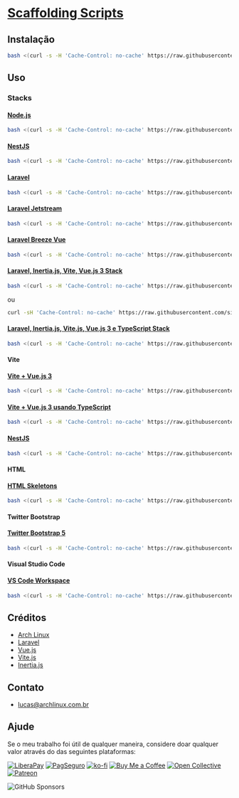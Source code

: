 # [Scaffolding Scripts](https://github.com/sistematico/sf-scripts)

## Instalação

```bash
bash <(curl -s -H 'Cache-Control: no-cache' https://raw.githubusercontent.com/sistematico/sf-scripts/main/install.sh)
```

## Uso

### Stacks

#### [Node.js](https://github.com/sistematico/sf-scripts/nodejs)

```bash
bash <(curl -s -H 'Cache-Control: no-cache' https://raw.githubusercontent.com/sistematico/sf-scripts/main/nodejs/sf-nodejs)
```

#### [NestJS](https://github.com/sistematico/sf-scripts/nestjs)

```bash
bash <(curl -s -H 'Cache-Control: no-cache' https://raw.githubusercontent.com/sistematico/sf-scripts/main/nestjs/sf-nestjs)
```

#### [Laravel](https://github.com/sistematico/sf-scripts/laravel)

```bash
bash <(curl -s -H 'Cache-Control: no-cache' https://raw.githubusercontent.com/sistematico/sf-scripts/main/laravel/sf-laravel)
```

#### [Laravel Jetstream](https://github.com/sistematico/sf-scripts/jetstream)

```bash
bash <(curl -s -H 'Cache-Control: no-cache' https://raw.githubusercontent.com/sistematico/sf-scripts/main/jetstream/sf-jetstream)
```

#### [Laravel Breeze Vue](https://github.com/sistematico/sf-scripts/breeze)

```bash
bash <(curl -s -H 'Cache-Control: no-cache' https://raw.githubusercontent.com/sistematico/sf-scripts/main/breeze/sf-breeze)
```

#### [Laravel, Inertia.js, Vite, Vue.js 3 Stack](https://github.com/sistematico/sf-scripts/livv)

```bash
bash <(curl -s -H 'Cache-Control: no-cache' https://raw.githubusercontent.com/sistematico/sf-scripts/main/livv/sf-livv)
```  
ou  

```bash
curl -sH 'Cache-Control: no-cache' https://raw.githubusercontent.com/sistematico/sf-scripts/main/livv/sf-livv | bash -s -- nome_do_projeto
```  


#### [Laravel, Inertia.js, Vite.js, Vue.js 3 e TypeScript Stack](https://github.com/sistematico/sf-scripts/livv-ts)

```bash
bash <(curl -s -H 'Cache-Control: no-cache' https://raw.githubusercontent.com/sistematico/sf-scripts/main/livv-ts/sf-livv-ts)
```

#### Vite

#### [Vite + Vue.js 3](https://github.com/sistematico/sf-scripts/vite)

```bash
bash <(curl -s -H 'Cache-Control: no-cache' https://raw.githubusercontent.com/sistematico/sf-scripts/main/vite/sf-vite)
```

#### [Vite + Vue.js 3 usando TypeScript](https://github.com/sistematico/sf-scripts/vite-ts)

```bash
bash <(curl -s -H 'Cache-Control: no-cache' https://raw.githubusercontent.com/sistematico/sf-scripts/main/vite-ts/sf-vite)
```

#### [NestJS](https://github.com/sistematico/sf-scripts/nestjs)

```bash
bash <(curl -s -H 'Cache-Control: no-cache' https://raw.githubusercontent.com/sistematico/sf-scripts/main/nestjs/sf-nestjs)
```

#### HTML

#### [HTML Skeletons](https://github.com/sistematico/sf-scripts/html)

```bash
bash <(curl -s -H 'Cache-Control: no-cache' https://raw.githubusercontent.com/sistematico/sf-scripts/main/html/sf-html)
```

#### Twitter Bootstrap

#### [Twitter Bootstrap 5](https://github.com/sistematico/sf-scripts/bootstrap)

```bash
bash <(curl -s -H 'Cache-Control: no-cache' https://raw.githubusercontent.com/sistematico/sf-scripts/main/bootstrap/sf-bootstrap)
```

#### Visual Studio Code

#### [VS Code Workspace](https://github.com/sistematico/sf-scripts/vscode)

```bash
bash <(curl -s -H 'Cache-Control: no-cache' https://raw.githubusercontent.com/sistematico/sf-scripts/main/vscode/sf-vscode)
```

## Créditos

- [Arch Linux](https://archlinux.org)
- [Laravel](https://laravel.com)
- [Vue.js](https://vuejs.org)
- [Vite.js](https://vite.dev)
- [Inertia.js](https://inertiajs.com)

## Contato

- lucas@archlinux.com.br

## Ajude

Se o meu trabalho foi útil de qualquer maneira, considere doar qualquer valor através do das seguintes plataformas:

[![LiberaPay](https://img.shields.io/badge/LiberaPay-gray?logo=liberapay&logoColor=white&style=flat-square)](https://liberapay.com/sistematico/donate) [![PagSeguro](https://img.shields.io/badge/PagSeguro-gray?logo=pagseguro&logoColor=white&style=flat-square)](https://pag.ae/bfxkQW) [![ko-fi](https://img.shields.io/badge/ko--fi-gray?logo=ko-fi&logoColor=white&style=flat-square)](https://ko-fi.com/K3K32RES9) [![Buy Me a Coffee](https://img.shields.io/badge/Buy_Me_a_Coffee-gray?logo=buy-me-a-coffee&logoColor=white&style=flat-square)](https://www.buymeacoffee.com/sistematico) [![Open Collective](https://img.shields.io/badge/Open_Collective-gray?logo=opencollective&logoColor=white&style=flat-square)](https://opencollective.com/sistematico) [![Patreon](https://img.shields.io/badge/Patreon-gray?logo=patreon&logoColor=white&style=flat-square)](https://patreon.com/sistematico)

![GitHub Sponsors](https://img.shields.io/github/sponsors/sistematico?label=Github%20Sponsors)